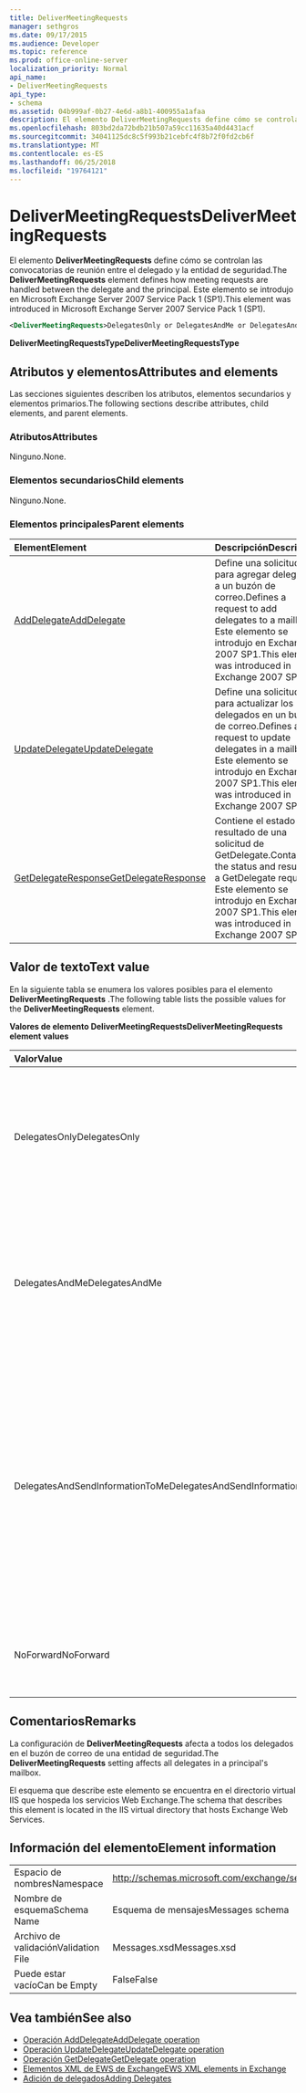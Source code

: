 ```yaml
---
title: DeliverMeetingRequests
manager: sethgros
ms.date: 09/17/2015
ms.audience: Developer
ms.topic: reference
ms.prod: office-online-server
localization_priority: Normal
api_name:
- DeliverMeetingRequests
api_type:
- schema
ms.assetid: 04b999af-0b27-4e6d-a8b1-400955a1afaa
description: El elemento DeliverMeetingRequests define cómo se controlan las convocatorias de reunión entre el delegado y la entidad de seguridad. Este elemento se introdujo en Microsoft Exchange Server 2007 Service Pack 1 (SP1).
ms.openlocfilehash: 803bd2da72bdb21b507a59cc11635a40d4431acf
ms.sourcegitcommit: 34041125dc8c5f993b21cebfc4f8b72f0fd2cb6f
ms.translationtype: MT
ms.contentlocale: es-ES
ms.lasthandoff: 06/25/2018
ms.locfileid: "19764121"
---
```

# <a name="delivermeetingrequests"></a><span data-ttu-id="c827b-104">DeliverMeetingRequests</span><span class="sxs-lookup"><span data-stu-id="c827b-104">DeliverMeetingRequests</span></span>

<span data-ttu-id="c827b-105">El elemento **DeliverMeetingRequests** define cómo se controlan las convocatorias de reunión entre el delegado y la entidad de seguridad.</span><span class="sxs-lookup"><span data-stu-id="c827b-105">The **DeliverMeetingRequests** element defines how meeting requests are handled between the delegate and the principal.</span></span> <span data-ttu-id="c827b-106">Este elemento se introdujo en Microsoft Exchange Server 2007 Service Pack 1 (SP1).</span><span class="sxs-lookup"><span data-stu-id="c827b-106">This element was introduced in Microsoft Exchange Server 2007 Service Pack 1 (SP1).</span></span> 
  
```XML
<DeliverMeetingRequests>DelegatesOnly or DelegatesAndMe or DelegatesAndSendInformationToMe or NoForward</DeliverMeetingRequests>
```

 <span data-ttu-id="c827b-107">**DeliverMeetingRequestsType**</span><span class="sxs-lookup"><span data-stu-id="c827b-107">**DeliverMeetingRequestsType**</span></span>
## <a name="attributes-and-elements"></a><span data-ttu-id="c827b-108">Atributos y elementos</span><span class="sxs-lookup"><span data-stu-id="c827b-108">Attributes and elements</span></span>

<span data-ttu-id="c827b-109">Las secciones siguientes describen los atributos, elementos secundarios y elementos primarios.</span><span class="sxs-lookup"><span data-stu-id="c827b-109">The following sections describe attributes, child elements, and parent elements.</span></span>
  
### <a name="attributes"></a><span data-ttu-id="c827b-110">Atributos</span><span class="sxs-lookup"><span data-stu-id="c827b-110">Attributes</span></span>

<span data-ttu-id="c827b-111">Ninguno.</span><span class="sxs-lookup"><span data-stu-id="c827b-111">None.</span></span>
  
### <a name="child-elements"></a><span data-ttu-id="c827b-112">Elementos secundarios</span><span class="sxs-lookup"><span data-stu-id="c827b-112">Child elements</span></span>

<span data-ttu-id="c827b-113">Ninguno.</span><span class="sxs-lookup"><span data-stu-id="c827b-113">None.</span></span>
  
### <a name="parent-elements"></a><span data-ttu-id="c827b-114">Elementos principales</span><span class="sxs-lookup"><span data-stu-id="c827b-114">Parent elements</span></span>

|<span data-ttu-id="c827b-115">**Element**</span><span class="sxs-lookup"><span data-stu-id="c827b-115">**Element**</span></span>|<span data-ttu-id="c827b-116">**Descripción**</span><span class="sxs-lookup"><span data-stu-id="c827b-116">**Description**</span></span>|
|:-----|:-----|
|[<span data-ttu-id="c827b-117">AddDelegate</span><span class="sxs-lookup"><span data-stu-id="c827b-117">AddDelegate</span></span>](adddelegate.md) <br/> |<span data-ttu-id="c827b-118">Define una solicitud para agregar delegados a un buzón de correo.</span><span class="sxs-lookup"><span data-stu-id="c827b-118">Defines a request to add delegates to a mailbox.</span></span> <span data-ttu-id="c827b-119">Este elemento se introdujo en Exchange 2007 SP1.</span><span class="sxs-lookup"><span data-stu-id="c827b-119">This element was introduced in Exchange 2007 SP1.</span></span>  <br/> |
|[<span data-ttu-id="c827b-120">UpdateDelegate</span><span class="sxs-lookup"><span data-stu-id="c827b-120">UpdateDelegate</span></span>](updatedelegate.md) <br/> |<span data-ttu-id="c827b-121">Define una solicitud para actualizar los delegados en un buzón de correo.</span><span class="sxs-lookup"><span data-stu-id="c827b-121">Defines a request to update delegates in a mailbox.</span></span> <span data-ttu-id="c827b-122">Este elemento se introdujo en Exchange 2007 SP1.</span><span class="sxs-lookup"><span data-stu-id="c827b-122">This element was introduced in Exchange 2007 SP1.</span></span>  <br/> |
|[<span data-ttu-id="c827b-123">GetDelegateResponse</span><span class="sxs-lookup"><span data-stu-id="c827b-123">GetDelegateResponse</span></span>](getdelegateresponse.md) <br/> |<span data-ttu-id="c827b-124">Contiene el estado y el resultado de una solicitud de GetDelegate.</span><span class="sxs-lookup"><span data-stu-id="c827b-124">Contains the status and result of a GetDelegate request.</span></span> <span data-ttu-id="c827b-125">Este elemento se introdujo en Exchange 2007 SP1.</span><span class="sxs-lookup"><span data-stu-id="c827b-125">This element was introduced in Exchange 2007 SP1.</span></span>  <br/> |
   
## <a name="text-value"></a><span data-ttu-id="c827b-126">Valor de texto</span><span class="sxs-lookup"><span data-stu-id="c827b-126">Text value</span></span>

<span data-ttu-id="c827b-127">En la siguiente tabla se enumera los valores posibles para el elemento **DeliverMeetingRequests** .</span><span class="sxs-lookup"><span data-stu-id="c827b-127">The following table lists the possible values for the **DeliverMeetingRequests** element.</span></span> 
  
<span data-ttu-id="c827b-128">**Valores de elemento DeliverMeetingRequests**</span><span class="sxs-lookup"><span data-stu-id="c827b-128">**DeliverMeetingRequests element values**</span></span>

|<span data-ttu-id="c827b-129">**Valor**</span><span class="sxs-lookup"><span data-stu-id="c827b-129">**Value**</span></span>|<span data-ttu-id="c827b-130">**Descripción**</span><span class="sxs-lookup"><span data-stu-id="c827b-130">**Description**</span></span>|
|:-----|:-----|
|<span data-ttu-id="c827b-131">DelegatesOnly</span><span class="sxs-lookup"><span data-stu-id="c827b-131">DelegatesOnly</span></span>  <br/> |<span data-ttu-id="c827b-132">Las convocatorias de reunión se transfieren al delegado y movidas a la carpeta Elementos eliminados en el buzón de la entidad de seguridad.</span><span class="sxs-lookup"><span data-stu-id="c827b-132">Meeting requests are forwarded to the delegate and moved to the Deleted Items folder in the principal's mailbox.</span></span>  <br/> |
|<span data-ttu-id="c827b-133">DelegatesAndMe</span><span class="sxs-lookup"><span data-stu-id="c827b-133">DelegatesAndMe</span></span>  <br/> |<span data-ttu-id="c827b-134">Las convocatorias de reunión se transfieren al delegado y permanecerán en la carpeta Bandeja de entrada en el buzón de la entidad de seguridad.</span><span class="sxs-lookup"><span data-stu-id="c827b-134">Meeting requests are forwarded to the delegate and remain in the Inbox folder in the principal's mailbox.</span></span>  <br/> |
|<span data-ttu-id="c827b-135">DelegatesAndSendInformationToMe</span><span class="sxs-lookup"><span data-stu-id="c827b-135">DelegatesAndSendInformationToMe</span></span>  <br/> |<span data-ttu-id="c827b-136">Las convocatorias de reunión se transfieren al delegado y permanecerán en la carpeta Bandeja de entrada en el buzón de la entidad de seguridad, pero los botones Aceptar, provisional y rechazar no aparecen en el panel de lectura de Microsoft Office Outlook.</span><span class="sxs-lookup"><span data-stu-id="c827b-136">Meeting requests are forwarded to the delegate and remain in the Inbox folder in the principal's mailbox, but the Accept, Tentative, and Decline buttons do not appear in the Microsoft Office Outlook reading pane.</span></span>  <br/> |
|<span data-ttu-id="c827b-137">NoForward</span><span class="sxs-lookup"><span data-stu-id="c827b-137">NoForward</span></span>  <br/> |<span data-ttu-id="c827b-138">Las convocatorias de reunión no se transfieren al delegado.</span><span class="sxs-lookup"><span data-stu-id="c827b-138">Meeting requests are not forwarded to the delegate.</span></span>  <br/> |
   
## <a name="remarks"></a><span data-ttu-id="c827b-139">Comentarios</span><span class="sxs-lookup"><span data-stu-id="c827b-139">Remarks</span></span>

<span data-ttu-id="c827b-140">La configuración de **DeliverMeetingRequests** afecta a todos los delegados en el buzón de correo de una entidad de seguridad.</span><span class="sxs-lookup"><span data-stu-id="c827b-140">The **DeliverMeetingRequests** setting affects all delegates in a principal's mailbox.</span></span> 
  
<span data-ttu-id="c827b-141">El esquema que describe este elemento se encuentra en el directorio virtual IIS que hospeda los servicios Web Exchange.</span><span class="sxs-lookup"><span data-stu-id="c827b-141">The schema that describes this element is located in the IIS virtual directory that hosts Exchange Web Services.</span></span>
  
## <a name="element-information"></a><span data-ttu-id="c827b-142">Información del elemento</span><span class="sxs-lookup"><span data-stu-id="c827b-142">Element information</span></span>

|||
|:-----|:-----|
|<span data-ttu-id="c827b-143">Espacio de nombres</span><span class="sxs-lookup"><span data-stu-id="c827b-143">Namespace</span></span>  <br/> |http://schemas.microsoft.com/exchange/services/2006/messages  <br/> |
|<span data-ttu-id="c827b-144">Nombre de esquema</span><span class="sxs-lookup"><span data-stu-id="c827b-144">Schema Name</span></span>  <br/> |<span data-ttu-id="c827b-145">Esquema de mensajes</span><span class="sxs-lookup"><span data-stu-id="c827b-145">Messages schema</span></span>  <br/> |
|<span data-ttu-id="c827b-146">Archivo de validación</span><span class="sxs-lookup"><span data-stu-id="c827b-146">Validation File</span></span>  <br/> |<span data-ttu-id="c827b-147">Messages.xsd</span><span class="sxs-lookup"><span data-stu-id="c827b-147">Messages.xsd</span></span>  <br/> |
|<span data-ttu-id="c827b-148">Puede estar vacío</span><span class="sxs-lookup"><span data-stu-id="c827b-148">Can be Empty</span></span>  <br/> |<span data-ttu-id="c827b-149">False</span><span class="sxs-lookup"><span data-stu-id="c827b-149">False</span></span>  <br/> |
   
## <a name="see-also"></a><span data-ttu-id="c827b-150">Vea también</span><span class="sxs-lookup"><span data-stu-id="c827b-150">See also</span></span>

- [<span data-ttu-id="c827b-151">Operación AddDelegate</span><span class="sxs-lookup"><span data-stu-id="c827b-151">AddDelegate operation</span></span>](adddelegate-operation.md)  
- [<span data-ttu-id="c827b-152">Operación UpdateDelegate</span><span class="sxs-lookup"><span data-stu-id="c827b-152">UpdateDelegate operation</span></span>](updatedelegate-operation.md)  
- [<span data-ttu-id="c827b-153">Operación GetDelegate</span><span class="sxs-lookup"><span data-stu-id="c827b-153">GetDelegate operation</span></span>](getdelegate-operation.md)
- [<span data-ttu-id="c827b-154">Elementos XML de EWS de Exchange</span><span class="sxs-lookup"><span data-stu-id="c827b-154">EWS XML elements in Exchange</span></span>](ews-xml-elements-in-exchange.md)
- [<span data-ttu-id="c827b-155">Adición de delegados</span><span class="sxs-lookup"><span data-stu-id="c827b-155">Adding Delegates</span></span>](http://msdn.microsoft.com/library/3a744150-66a3-4a13-9433-793603ba5038%28Office.15%29.aspx)

